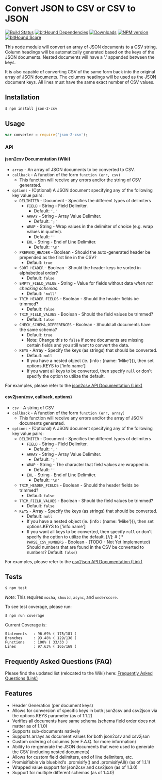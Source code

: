 # Convert JSON to CSV or CSV to JSON

[![Build Status](https://travis-ci.org/mrodrig/json-2-csv.svg?branch=master)](https://travis-ci.org/mrodrig/json-2-csv)
[![bitHound Dependencies](https://www.bithound.io/github/mrodrig/json-2-csv/badges/dependencies.svg)](https://www.bithound.io/github/mrodrig/json-2-csv/master/dependencies/npm)
[![Downloads](http://img.shields.io/npm/dm/json-2-csv.svg)](https://www.npmjs.org/package/json-2-csv)
[![NPM version](https://img.shields.io/npm/v/json-2-csv.svg)](https://www.npmjs.org/package/json-2-csv)
[![bitHound Score](https://www.bithound.io/github/mrodrig/json-2-csv/badges/score.svg)](https://www.bithound.io/github/mrodrig/json-2-csv)

This node module will convert an array of JSON documents to a CSV string.
Column headings will be automatically generated based on the keys of the JSON documents. Nested documents will have a '.' appended between the keys.

It is also capable of converting CSV of the same form back into the original array of JSON documents.
The columns headings will be used as the JSON document keys.  All lines must have the same exact number of CSV values.

## Installation

```bash
$ npm install json-2-csv
```

## Usage

```javascript
var converter = require('json-2-csv');
```

### API

#### json2csv Documentation (Wiki)

* `array` - An array of JSON documents to be converted to CSV.
* `callback` - A function of the form `function (err, csv)`
  * This function will receive any errors and/or the string of CSV generated.
* `options` - (Optional) A JSON document specifying any of the following key value pairs:
  * `DELIMITER` - Document - Specifies the different types of delimiters
    * `FIELD` - String - Field Delimiter. 
      * Default: `','`
    * `ARRAY` - String - Array Value Delimiter. 
      * Default: `';'`
    * `WRAP` - String - Wrap values in the delimiter of choice (e.g. wrap values in quotes). 
      * Default: `''`
    * `EOL` - String - End of Line Delimiter. 
      * Default: `'\n'`
  * `PREPEND_HEADER` - Boolean - Should the auto-generated header be prepended as the first line in the CSV?
    * Default: `true`
  * `SORT_HEADER` - Boolean - Should the header keys be sorted in alphabetical order? 
    * Default: `false`
  * `EMPTY_FIELD_VALUE` - String - Value for fields without data _when not checking schemas_.
    * Default: `'null'`
  * `TRIM_HEADER_FIELDS` - Boolean - Should the header fields be trimmed? 
    * Default: `false`
  * `TRIM_FIELD_VALUES` - Boolean - Should the field values be trimmed? 
    * Default: `false`
  * `CHECK_SCHEMA_DIFFERENCES` - Boolean - Should all documents have the same schema?
    * Default: `true`
    * Note: Change this to `false` if some documents are missing certain fields and you still want to convert the data.
  * `KEYS` - Array - Specify the keys (as strings) that should be converted. 
    * Default: `null`
    * If you have a nested object (ie. {info : {name: 'Mike'}}), then set options.KEYS to ['info.name']
    * If you want all keys to be converted, then specify ```null``` or don't specify the option to utilize the default.

For examples, please refer to the [json2csv API Documentation (Link)](https://github.com/mrodrig/json-2-csv/wiki/json2csv-Documentation)

#### csv2json(csv, callback, options)

* `csv` - A string of CSV
* `callback` - A function of the form `function (err, array)`
  * This function will receive any errors and/or the array of JSON documents generated.
* `options` - (Optional) A JSON document specifying any of the following key value pairs:
  * `DELIMITER` - Document - Specifies the different types of delimiters
    * `FIELD` - String - Field Delimiter. 
      * Default: `','`
    * `ARRAY` - String - Array Value Delimiter. 
      * Default: `';'`
    * `WRAP` - String - The character that field values are wrapped in. 
      * Default: `''`
    * `EOL` - String - End of Line Delimiter. 
      * Default: `'\n'`
  * `TRIM_HEADER_FIELDS` - Boolean - Should the header fields be trimmed? 
    * Default: `false`
  * `TRIM_FIELD_VALUES` - Boolean - Should the field values be trimmed? 
    * Default: `false`
  * `KEYS` - Array - Specify the keys (as strings) that should be converted. 
    * Default: `null`
    * If you have a nested object (ie. {info : {name: 'Mike'}}), then set options.KEYS to ['info.name']
    * If you want all keys to be converted, then specify `null` or don't specify the option to utilize the default.
[//]: # (  * `PARSE_CSV_NUMBERS` - Boolean - (TODO - Not Yet Implemented) Should numbers that are found in the CSV be converted to numbers? Default: `false`)

For examples, please refer to the [csv2json API Documentation (Link)](https://github.com/mrodrig/json-2-csv/wiki/csv2json-Documentation)

## Tests

```bash
$ npm test
```

_Note_: This requires `mocha`, `should`, `async`, and `underscore`.

To see test coverage, please run:
```bash
$ npm run coverage
```

Current Coverage is:
```
Statements   : 96.69% ( 175/181 )
Branches     : 93.48% ( 129/138 )
Functions    : 100% ( 33/33 )
Lines        : 97.63% ( 165/169 )
```

## Frequently Asked Questions (FAQ)
Please find the updated list (relocated to the Wiki) here: [Frequently Asked Questions (Link)](https://github.com/mrodrig/json-2-csv/wiki/FAQ)

## Features
* Header Generation (per document keys)
* Allows for conversion of specific keys in both json2csv and csv2json via the options.KEYS parameter (as of 1.1.2)
* Verifies all documents have same schema (schema field order does not matter as of 1.1.0)
* Supports sub-documents natively
* Supports arrays as document values for both json2csv and csv2json
* Custom ordering of columns (see F.A.Q. for more information)
* Ability to re-generate the JSON documents that were used to generate the CSV (including nested documents)
* Allows for custom field delimiters, end of line delimiters, etc.
* Promisifiable via bluebird's .promisify(<function>) and .promisifyAll(<object>) (as of 1.1.1)
* Wrapped value support for json2csv and csv2json (as of 1.3.0)
* Support for multiple different schemas (as of 1.4.0)

